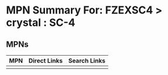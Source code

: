 



# MPN Summary For: FZEXSC4 > crystal : SC-4

## MPNs
  

|MPN|Direct Links|Search Links|
| :--- | :--- | :--- |
||||
